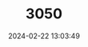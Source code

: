 ---
title: "3050"
category: "Branchinella basispina"
draft: false
date: 2024-02-22 13:03:49
languages:
  English: ["Fairy Shrimp"]
---